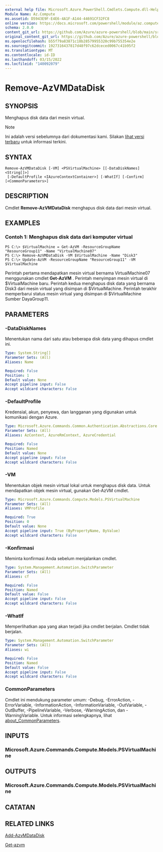 ```yaml
---
external help file: Microsoft.Azure.PowerShell.Cmdlets.Compute.dll-Help.xml
Module Name: Az.Compute
ms.assetid: D5943E9F-E4E6-4A1F-A144-44691CF32FC8
online version: https://docs.microsoft.com/powershell/module/az.compute/remove-azvmdatadisk
schema: 2.0.0
content_git_url: https://github.com/Azure/azure-powershell/blob/main/src/Compute/Compute/help/Remove-AzVMDataDisk.md
original_content_git_url: https://github.com/Azure/azure-powershell/blob/main/src/Compute/Compute/help/Remove-AzVMDataDisk.md
ms.openlocfilehash: b55f79a83871c18b28579955320c99b755354e2e
ms.sourcegitcommit: 1927316437817d48f97c62dceced0067c41b95f2
ms.translationtype: MT
ms.contentlocale: id-ID
ms.lasthandoff: 03/15/2022
ms.locfileid: "140092079"
---
```

# Remove-AzVMDataDisk

## SYNOPSIS
Menghapus disk data dari mesin virtual.

> [!NOTE]
>Ini adalah versi sebelumnya dari dokumentasi kami. Silakan [lihat versi terbaru](/powershell/module/az.compute/remove-azvmdatadisk) untuk informasi terkini.

## SYNTAX

```
Remove-AzVMDataDisk [-VM] <PSVirtualMachine> [[-DataDiskNames] <String[]>]
 [-DefaultProfile <IAzureContextContainer>] [-WhatIf] [-Confirm] [<CommonParameters>]
```

## DESCRIPTION
Cmdlet **Remove-AzVMDataDisk** menghapus disk data dari mesin virtual.

## EXAMPLES

### Contoh 1: Menghapus disk data dari komputer virtual
```
PS C:\> $VirtualMachine = Get-AzVM -ResourceGroupName "ResourceGroup11" -Name "VirtualMachine07" 
PS C:\> Remove-AzVMDataDisk -VM $VirtualMachine -Name "Disk3"
PS C:\> Update-AzVM -ResourceGroupName "ResourceGroup11" -VM $VirtualMachine
```

Perintah pertama mendapatkan mesin virtual bernama VirtualMachine07 menggunakan cmdlet **Get-AzVM** .
Perintah menyimpan mesin virtual di $VirtualMachine baru.
Perintah kedua menghapus disk data yang bernama Disk3 dari mesin virtual yang disimpan di $VirtualMachine.
Perintah terakhir memperbarui status mesin virtual yang disimpan di $VirtualMachine Sumber DayaGroup11.

## PARAMETERS

### -DataDiskNames
Menentukan nama dari satu atau beberapa disk data yang dihapus cmdlet ini.

```yaml
Type: System.String[]
Parameter Sets: (All)
Aliases: Name

Required: False
Position: 1
Default value: None
Accept pipeline input: False
Accept wildcard characters: False
```

### -DefaultProfile
Kredensial, akun, penyewa, dan langganan yang digunakan untuk komunikasi dengan Azure.

```yaml
Type: Microsoft.Azure.Commands.Common.Authentication.Abstractions.Core.IAzureContextContainer
Parameter Sets: (All)
Aliases: AzContext, AzureRmContext, AzureCredential

Required: False
Position: Named
Default value: None
Accept pipeline input: False
Accept wildcard characters: False
```

### -VM
Menentukan objek mesin virtual lokal untuk menghapus disk data.
Untuk mendapatkan objek mesin virtual, gunakan Get-AzVM cmdlet.

```yaml
Type: Microsoft.Azure.Commands.Compute.Models.PSVirtualMachine
Parameter Sets: (All)
Aliases: VMProfile

Required: True
Position: 0
Default value: None
Accept pipeline input: True (ByPropertyName, ByValue)
Accept wildcard characters: False
```

### -Konfirmasi
Meminta konfirmasi Anda sebelum menjalankan cmdlet.

```yaml
Type: System.Management.Automation.SwitchParameter
Parameter Sets: (All)
Aliases: cf

Required: False
Position: Named
Default value: False
Accept pipeline input: False
Accept wildcard characters: False
```

### -WhatIf
Memperlihatkan apa yang akan terjadi jika cmdlet berjalan. Cmdlet tidak berjalan.

```yaml
Type: System.Management.Automation.SwitchParameter
Parameter Sets: (All)
Aliases: wi

Required: False
Position: Named
Default value: False
Accept pipeline input: False
Accept wildcard characters: False
```

### CommonParameters
Cmdlet ini mendukung parameter umum: -Debug, -ErrorAction, -ErrorVariable, -InformationAction, -InformationVariable, -OutVariable, -OutBuffer, -PipelineVariable, -Verbose, -WarningAction, dan -WarningVariable. Untuk informasi selengkapnya, lihat [about_CommonParameters](http://go.microsoft.com/fwlink/?LinkID=113216).

## INPUTS

### Microsoft.Azure.Commands.Compute.Models.PSVirtualMachine

## OUTPUTS

### Microsoft.Azure.Commands.Compute.Models.PSVirtualMachine

## CATATAN

## RELATED LINKS

[Add-AzvMDataDisk](./Add-AzVMDataDisk.md)

[Get-azvm](./Get-AzVM.md)


